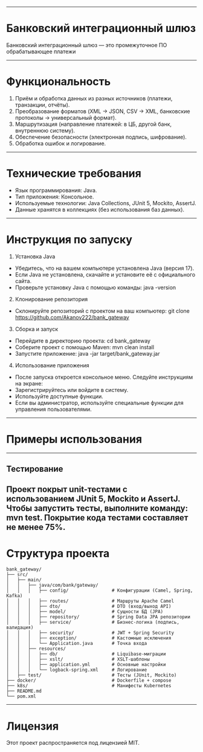
-----------------------------------------------------------------------
# Банковский интеграционный шлюз
Банковский интеграционный шлюз — это промежуточное ПО обрабатывающее платежи

-----------------------------------------------------------------------
# Функциональность
1. Приём и обработка данных из разных источников (платежи, транзакции, отчёты).
2. Преобразование форматов (XML → JSON, CSV → XML, банковские протоколы → универсальный формат).
3. Маршрутизация (направление платежей: в ЦБ, другой банк, внутреннюю систему).
4. Обеспечение безопасности (электронная подпись, шифрование).
5. Обработка ошибок и логирование.

-----------------------------------------------------------------------
# Технические требования
- Язык программирования: Java.
- Тип приложения: Консольное.
- Используемые технологии: Java Collections, JUnit 5, Mockito, AssertJ.
- Данные хранятся в коллекциях (без использования баз данных).
-----------------------------------------------------------------------
# Инструкция по запуску
1. Установка Java
- Убедитесь, что на вашем компьютере установлена Java (версия 17). 
- Если Java не установлена, скачайте и установите её с официального сайта.
- Проверьте установку Java с помощью команды: java -version
2. Клонирование репозитория
- Склонируйте репозиторий с проектом на ваш компьютер:
git clone https://github.com/Akanov222/bank_gateway
3. Сборка и запуск
- Перейдите в директорию проекта: cd bank_gateway
- Соберите проект с помощью Maven: mvn clean install
- Запустите приложение: java -jar target/bank_gateway.jar
4. Использование приложения
- После запуска откроется консольное меню. Следуйте инструкциям на экране:
- Зарегистрируйтесь или войдите в систему.
- Используйте доступные функции.
- Если вы администратор, используйте специальные функции для управления пользователями.
-----------------------------------------------------------------------
# Примеры использования


-----------------------------------------------------------------------
## Тестирование

Проект покрыт unit-тестами с использованием JUnit 5, Mockito и AssertJ. 
Чтобы запустить тесты, выполните команду: mvn test.
Покрытие кода тестами составляет не менее 75%.
-----------------------------------------------------------------------
# Структура проекта
```
bank_gateway/  
├── src/  
│   ├── main/  
│   │   ├── java/com/bank/gateway/  
│   │   │   ├── config/                # Конфигурации (Camel, Spring, Kafka)  
│   │   │   ├── routes/                # Маршруты Apache Camel  
│   │   │   ├── dto/                   # DTO (вход/выход API)  
│   │   │   ├── model/                 # Сущности БД (JPA)  
│   │   │   ├── repository/            # Spring Data JPA репозитории  
│   │   │   ├── service/               # Бизнес-логика (подпись, валидация)  
│   │   │   ├── security/              # JWT + Spring Security  
│   │   │   ├── exception/             # Кастомные исключения  
│   │   │   └── Application.java       # Точка входа  
│   │   ├── resources/  
│   │   │   ├── db/                    # Liquibase-миграции  
│   │   │   ├── xslt/                  # XSLT-шаблоны  
│   │   │   ├── application.yml        # Основные настройки  
│   │   │   └── logback-spring.xml     # Логирование  
│   ├── test/                          # Тесты (JUnit, Mockito)  
├── docker/                            # Dockerfile + compose  
├── k8s/                               # Манифесты Kubernetes  
├── README.md  
└── pom.xml
```
-----------------------------------------------------------------------
# Лицензия

Этот проект распространяется под лицензией MIT.
